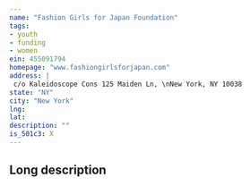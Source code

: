 ```yaml
---
name: "Fashion Girls for Japan Foundation"
tags:
- youth
- funding
- women
ein: 455091794
homepage: "www.fashiongirlsforjapan.com"
address: |
 c/o Kaleidoscope Cons 125 Maiden Ln, \nNew York, NY 10038
state: "NY"
city: "New York"
lng: 
lat: 
description: ""
is_501c3: X
---
```


## Long description


